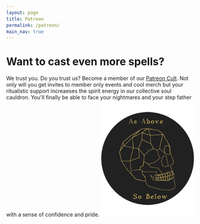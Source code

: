 ```yaml
---
layout: page
title: Patreon
permalink: /patreon/
main_nav: true
---
```


<h1>Want to cast even more spells?</h1> 
We trust you. Do you trust us? Become a member of our  <a href="https://patreon.com/unsanctionedmagic" target="_blank">Patreon Cult</a>. Not only will you get invites to member only events and cool merch but your ritualistic support increaeses the spirit energy in our collective soul cauldron. You'll finally be able to face your nightmares and your step father with a sense of confidence and pride.

<a href="https://patreon.com/unsanctionedmagic" target="_blank">
  <img src="/assets/patronskull.png" alt="Become a member of our Patreon." style="width:250px;height:311px;border:0;">
</a>